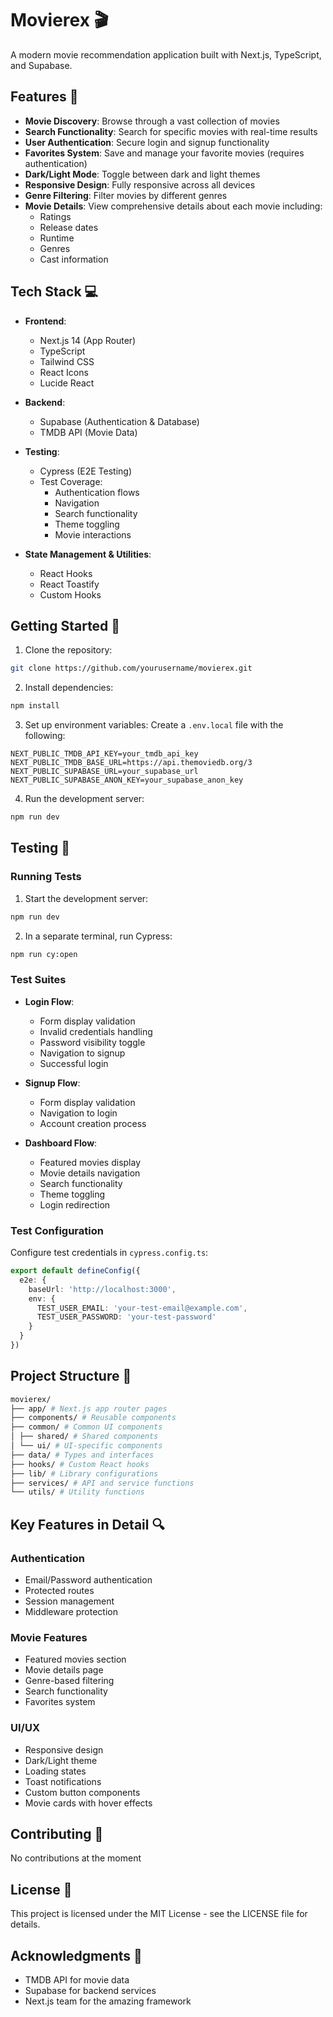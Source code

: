 # Movierex 🎬

A modern movie recommendation application built with Next.js, TypeScript, and Supabase.

## Features 🌟

- **Movie Discovery**: Browse through a vast collection of movies
- **Search Functionality**: Search for specific movies with real-time results
- **User Authentication**: Secure login and signup functionality
- **Favorites System**: Save and manage your favorite movies (requires authentication)
- **Dark/Light Mode**: Toggle between dark and light themes
- **Responsive Design**: Fully responsive across all devices
- **Genre Filtering**: Filter movies by different genres
- **Movie Details**: View comprehensive details about each movie including:
  - Ratings
  - Release dates
  - Runtime
  - Genres
  - Cast information

## Tech Stack 💻

- **Frontend**:
  - Next.js 14 (App Router)
  - TypeScript
  - Tailwind CSS
  - React Icons
  - Lucide React

- **Backend**:
  - Supabase (Authentication & Database)
  - TMDB API (Movie Data)

- **Testing**:
  - Cypress (E2E Testing)
  - Test Coverage:
    - Authentication flows
    - Navigation
    - Search functionality
    - Theme toggling
    - Movie interactions

- **State Management & Utilities**:
  - React Hooks
  - React Toastify
  - Custom Hooks

## Getting Started 🚀

1. Clone the repository:
```bash
git clone https://github.com/yourusername/movierex.git
```

2. Install dependencies:
```bash
npm install
```

3. Set up environment variables:
Create a `.env.local` file with the following:
```env
NEXT_PUBLIC_TMDB_API_KEY=your_tmdb_api_key
NEXT_PUBLIC_TMDB_BASE_URL=https://api.themoviedb.org/3
NEXT_PUBLIC_SUPABASE_URL=your_supabase_url
NEXT_PUBLIC_SUPABASE_ANON_KEY=your_supabase_anon_key
```

4. Run the development server:
```bash
npm run dev
```

## Testing 🧪

### Running Tests

1. Start the development server:
```bash
npm run dev
```

2. In a separate terminal, run Cypress:
```bash
npm run cy:open
```

### Test Suites

- **Login Flow**:
  - Form display validation
  - Invalid credentials handling
  - Password visibility toggle
  - Navigation to signup
  - Successful login

- **Signup Flow**:
  - Form display validation
  - Navigation to login
  - Account creation process

- **Dashboard Flow**:
  - Featured movies display
  - Movie details navigation
  - Search functionality
  - Theme toggling
  - Login redirection

### Test Configuration

Configure test credentials in `cypress.config.ts`:
```typescript
export default defineConfig({
  e2e: {
    baseUrl: 'http://localhost:3000',
    env: {
      TEST_USER_EMAIL: 'your-test-email@example.com',
      TEST_USER_PASSWORD: 'your-test-password'
    }
  }
})
```

## Project Structure 📁
```bash
movierex/
├── app/ # Next.js app router pages
├── components/ # Reusable components
├── common/ # Common UI components
│ ├── shared/ # Shared components
│ └── ui/ # UI-specific components
├── data/ # Types and interfaces
├── hooks/ # Custom React hooks
├── lib/ # Library configurations
├── services/ # API and service functions
└── utils/ # Utility functions
```

## Key Features in Detail 🔍

### Authentication
- Email/Password authentication
- Protected routes
- Session management
- Middleware protection

### Movie Features
- Featured movies section
- Movie details page
- Genre-based filtering
- Search functionality
- Favorites system

### UI/UX
- Responsive design
- Dark/Light theme
- Loading states
- Toast notifications
- Custom button components
- Movie cards with hover effects

## Contributing 🤝
No contributions at the moment

## License 📄

This project is licensed under the MIT License - see the LICENSE file for details.

## Acknowledgments 🙏

- TMDB API for movie data
- Supabase for backend services
- Next.js team for the amazing framework
